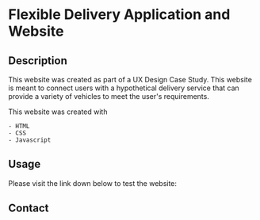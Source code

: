 # Flexible Delivery Application and Website

## Description

This website was created as part of a UX Design Case Study. This website is meant to connect users with a hypothetical delivery service that can provide a variety of vehicles to meet the user's requirements.

This website was created with 

    - HTML
    - CSS
    - Javascript

## Usage

Please visit the link down below to test the website:



## Contact
